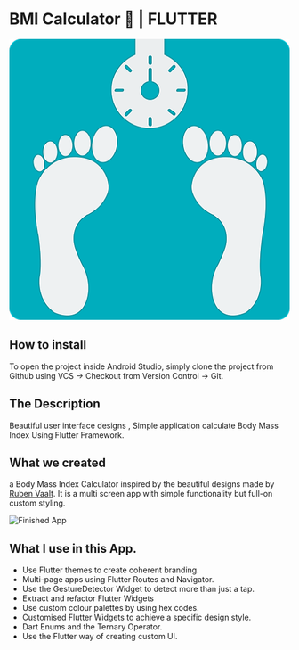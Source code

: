 # BMI Calculator 💪 | FLUTTER  
![Finished App](https://github.com/SherifR2ft/Images/blob/master/Images/BMI-Calculator-icon.png)

## How to install

To open the project inside Android Studio, simply clone the project from Github using VCS → Checkout from Version Control → Git.

## The Description

Beautiful user interface designs , Simple application calculate Body Mass Index Using Flutter Framework.  


## What we created

a Body Mass Index Calculator inspired by the beautiful designs made by [Ruben Vaalt](https://dribbble.com/shots/4585382-Simple-BMI-Calculator). It is a multi screen app with simple functionality but full-on custom styling. 

![Finished App](https://github.com/SherifR2ft/Images/blob/master/Images/BMI-Calculator-Flutter.gif)

## What I use in this App. 

- Use Flutter themes to create coherent branding. 
- Multi-page apps using Flutter Routes and Navigator.
- Use the GestureDetector Widget to detect more than just a tap.
- Extract and refactor Flutter Widgets
- Use custom colour palettes by using hex codes.
- Customised Flutter Widgets to achieve a specific design style.
- Dart Enums and the Ternary Operator.
- Use the Flutter way of creating custom UI.

